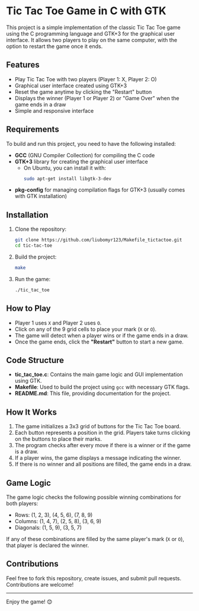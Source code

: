 # Tic Tac Toe Game in C with GTK

This project is a simple implementation of the classic Tic Tac Toe game using the C programming language and GTK+3 for the graphical user interface. It allows two players to play on the same computer, with the option to restart the game once it ends.

## Features

- Play Tic Tac Toe with two players (Player 1: X, Player 2: O)
- Graphical user interface created using GTK+3
- Reset the game anytime by clicking the "Restart" button
- Displays the winner (Player 1 or Player 2) or "Game Over" when the game ends in a draw
- Simple and responsive interface

## Requirements

To build and run this project, you need to have the following installed:

- **GCC** (GNU Compiler Collection) for compiling the C code
- **GTK+3** library for creating the graphical user interface
  - On Ubuntu, you can install it with:
    ```bash
    sudo apt-get install libgtk-3-dev
    ```
- **pkg-config** for managing compilation flags for GTK+3 (usually comes with GTK installation)

## Installation

1. Clone the repository:
    ```bash
    git clone https://github.com/liubomyr123/Makefile_tictactoe.git
    cd tic-tac-toe
    ```

2. Build the project:
    ```bash
    make
    ```

3. Run the game:
    ```bash
    ./tic_tac_toe
    ```

## How to Play

- Player 1 uses `X` and Player 2 uses `O`.
- Click on any of the 9 grid cells to place your mark (`X` or `O`).
- The game will detect when a player wins or if the game ends in a draw.
- Once the game ends, click the **"Restart"** button to start a new game.

## Code Structure

- **tic_tac_toe.c**: Contains the main game logic and GUI implementation using GTK.
- **Makefile**: Used to build the project using `gcc` with necessary GTK flags.
- **README.md**: This file, providing documentation for the project.

## How It Works

1. The game initializes a 3x3 grid of buttons for the Tic Tac Toe board.
2. Each button represents a position in the grid. Players take turns clicking on the buttons to place their marks.
3. The program checks after every move if there is a winner or if the game is a draw.
4. If a player wins, the game displays a message indicating the winner.
5. If there is no winner and all positions are filled, the game ends in a draw.

## Game Logic

The game logic checks the following possible winning combinations for both players:

- Rows: (1, 2, 3), (4, 5, 6), (7, 8, 9)
- Columns: (1, 4, 7), (2, 5, 8), (3, 6, 9)
- Diagonals: (1, 5, 9), (3, 5, 7)

If any of these combinations are filled by the same player's mark (`X` or `O`), that player is declared the winner.

## Contributions

Feel free to fork this repository, create issues, and submit pull requests. Contributions are welcome!

---

Enjoy the game! 😊
